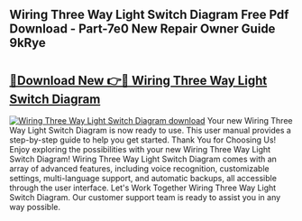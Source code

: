 ## Wiring Three Way Light Switch Diagram Free Pdf Download - Part-7e0 New Repair Owner Guide 9kRye

# <h2><a href="http://dfhb2c9.blite.top/?on=Wiring+Three+Way+Light+Switch+Diagram">🔗Download New 👉🔴 Wiring Three Way Light Switch Diagram</a></h2>

[![Wiring Three Way Light Switch Diagram download](https://i.imgur.com/lujVjoI.png)](http://dfhb2c9.blite.top/?on=Wiring+Three+Way+Light+Switch+Diagram)
Your new Wiring Three Way Light Switch Diagram is now ready to use. This user manual provides a step-by-step guide to help you get started. Thank You for Choosing Us! Enjoy exploring the possibilities with your new Wiring Three Way Light Switch Diagram! Wiring Three Way Light Switch Diagram comes with an array of advanced features, including voice recognition, customizable settings, multi-language support, and automatic backups, all accessible through the user interface. Let's Work Together Wiring Three Way Light Switch Diagram. Our customer support team is ready to assist you in any way possible.
